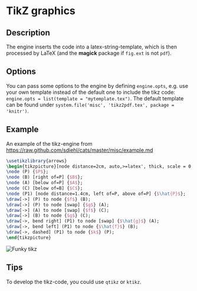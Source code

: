 # TikZ graphics

## Description

The engine inserts the code into a latex-string-template, which is then processed by LaTeX (and the **magick** package if `fig.ext` is not `pdf`).

## Options

You can pass some options to the engine by defining `engine.opts`, e.g. use your own template instead of the default one to include the tikz code: `engine.opts = list(template = "mytemplate.tex")`. The default template can be found under `system.file('misc', 'tikz2pdf.tex', package = 'knitr')`.

## Example

An example of the tikz-engine from <https://raw.github.com/sdiehl/cats/master/misc/example.md>


```tex
\usetikzlibrary{arrows}
\begin{tikzpicture}[node distance=2cm, auto,>=latex', thick, scale = 0.5]
\node (P) {$P$};
\node (B) [right of=P] {$B$};
\node (A) [below of=P] {$A$};
\node (C) [below of=B] {$C$};
\node (P1) [node distance=1.4cm, left of=P, above of=P] {$\hat{P}$};
\draw[->] (P) to node {$f$} (B);
\draw[->] (P) to node [swap] {$g$} (A);
\draw[->] (A) to node [swap] {$f$} (C);
\draw[->] (B) to node {$g$} (C);
\draw[->, bend right] (P1) to node [swap] {$\hat{g}$} (A);
\draw[->, bend left] (P1) to node {$\hat{f}$} (B);
\draw[->, dashed] (P1) to node {$k$} (P);
\end{tikzpicture}
```


![Funky tikz](https://db.yihui.org/knitr-examples/figure/058-engine-tikz-tikz-ex-1.png)

## Tips

To develop the tikz-code, you could use `qtikz` or `ktikz`.
